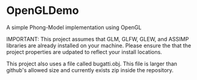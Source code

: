 # OpenGLDemo
A simple Phong-Model implementation using OpenGL

IMPORTANT: 
This project assumes that GLM, GLFW, GLEW, and ASSIMP libraries are already installed on your machine. Please ensure the that the project properties are udpated to reflect your install locations. 

This project also uses a file called bugatti.obj.  This file is larger than github's allowed size and currently exists zip inside the repository. 
